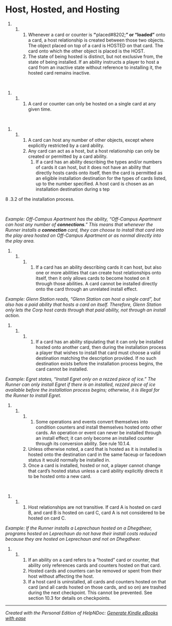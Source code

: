 # Host, Hosted, and Hosting

1. &nbsp;
   1. &nbsp;
      1. Whenever a card or counter is **“**&#8202;placed#8202;**” or “loaded”** onto a card, a host relationship is created between those two objects. The object placed on top of a card is HOSTED on that card. The card onto which the other object is placed is the HOST.
      1. The state of being hosted is distinct, but not exclusive from, the state of being installed. If an ability instructs a player to host a card from an inactive state without reference to installing it, the hosted card remains inactive.

&nbsp;

1. &nbsp;
   1. &nbsp;
      1. A card or counter can only be hosted on a single card at any given time.

&nbsp;

1. &nbsp;
   1. &nbsp;
      1. A card can host any number of other objects, except where explicitly restricted by a card ability.
      1. Any card can act as a host, but a host relationship can only be created or permitted by a card ability.
         1. If a card has an ability describing the types and/or numbers of cards it can host, but it does not have an ability that directly hosts cards onto itself, then the card is permitted as an eligible installation destination for the types of cards listed, up to the number specified. A host card is chosen as an installation destination during s tep

&#56; .3.2 of the installation process.

&nbsp;

*Example: Off-Campus Apartment has the ability, “Off-Campus Apartment can host any number of **connections**.” This means that whenever the Runner installs a **connection** card, they can choose to install that card into the play area hosted on Off-Campus Apartment or as normal directly into the play area.*

1. &nbsp;
   1. &nbsp;
      1. &nbsp;
         1. If a card has an ability describing cards it can host, but also one or more abilities that can create host relationships onto itself, then it only allows cards to become hosted on it through those abilities. A card cannot be installed directly onto the card through an unrelated install effect.

*Example: Glenn Station reads, “Glenn Station can host a single card”, but also has a paid ability that hosts a card on itself. Therefore, Glenn Station only lets the Corp host cards through that paid ability, not through an install action.*

1. &nbsp;
   1. &nbsp;
      1. &nbsp;
         1. If a card has an ability stipulating that it can only be installed hosted onto another card, then during the installation process a player that wishes to install that card must choose a valid destination matching the description provided. If no such destination exists before the installation process begins, the card cannot be installed.

*Example: Egret states, “Install Egret only on a rezzed piece of ice.” The Runner can only install Egret if there is an installed, rezzed piece of ice available before the installation process begins; otherwise, it is illegal for the Runner to install Egret.*

1. &nbsp;
   1. &nbsp;
      1. &nbsp;
         1. Some operations and events convert themselves into condition counters and install themselves hosted onto other cards. An operation or event can never be installed through an install effect; it can only become an installed counter through its conversion ability. See rule 10.1.4.
      1. Unless otherwise noted, a card that is hosted as it is installed is hosted onto the destination card in the same faceup or facedown status it would normally be installed in.
      1. Once a card is installed, hosted or not, a player cannot change that card’s hosted status unless a card ability explicitly directs it to be hosted onto a new card.

&nbsp;

1. &nbsp;
   1. &nbsp;
      1. Host relationships are not transitive. If card A is hosted on card B, and card B is hosted on card C, card A is not considered to be hosted on card C.

*Example: If the Runner installs a Leprechaun hosted on a Dhegdheer, programs hosted on Leprechaun do not have their install costs reduced because they are hosted on Leprechaun and not on Dhegdheer.*

1. &nbsp;
   1. &nbsp;
      1. If an ability on a card refers to a “hosted” card or counter, that ability only references cards and counters hosted on that card.
      1. Hosted cards and counters can be removed or spent from their host without affecting the host.
      1. If a host card is uninstalled, all cards and counters hosted on that card (and all cards hosted on those cards, and so on) are trashed during the next checkpoint. This cannot be prevented. See section 10.3 for details on checkpoints.

***
_Created with the Personal Edition of HelpNDoc: [Generate Kindle eBooks with ease](<https://www.helpndoc.com/feature-tour/create-ebooks-for-amazon-kindle>)_
